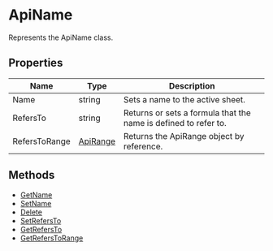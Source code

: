# ApiName

Represents the ApiName class.

## Properties

| Name | Type | Description |
| ---- | ---- | ----------- |
| Name | string | Sets a name to the active sheet. |
| RefersTo | string | Returns or sets a formula that the name is defined to refer to. |
| RefersToRange | [ApiRange](../../ApiRange/ApiRange.md) | Returns the ApiRange object by reference. |

## Methods

- [GetName](./Methods/GetName.md)
- [SetName](./Methods/SetName.md)
- [Delete](./Methods/Delete.md)
- [SetRefersTo](./Methods/SetRefersTo.md)
- [GetRefersTo](./Methods/GetRefersTo.md)
- [GetRefersToRange](./Methods/GetRefersToRange.md)

